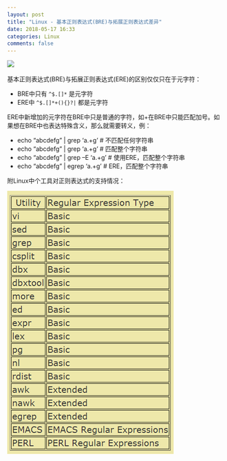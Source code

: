 ```yaml
---
layout: post
title: "Linux - 基本正则表达式(BRE)与拓展正则表达式差异"
date: 2018-05-17 16:33
categories: Linux
comments: false
---
```



![](http://c.hiphotos.baidu.com/image/pic/item/0df3d7ca7bcb0a46f8c4938f6763f6246a60afa5.jpg)


基本正则表达式(BRE)与拓展正则表达式(ERE)的区别仅仅只在于元字符：
* BRE中只有 `^$.[]*` 是元字符
* ERE中 `^$.[]*+(){}?|` 都是元字符

ERE中新增加的元字符在BRE中只是普通的字符，如+在BRE中只能匹配加号。如果想在BRE中也表达特殊含义，那么就需要转义，例：
* echo “abcdefg” | grep ‘a.+g’ # 不匹配任何字符串
* echo “abcdefg” | grep ‘a.\+g’ # 匹配整个字符串
* echo “abcdefg” | grep –E ‘a.+g’ # 使用ERE，匹配整个字符串
* echo “abcdefg” | egrep ‘a.+g’ # ERE，匹配整个字符串

附Linux中个工具对正则表达式的支持情况：

![](../imgs/reference-article/tools.png)
